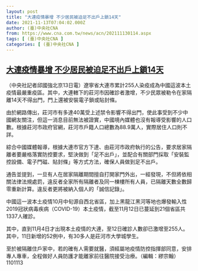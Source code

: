 ```yaml
---
layout: post
title: "大連疫情暴增 不少居民被迫足不出戶上鎖14天"
date: 2021-11-13T07:04:02.000Z
author: (臺)中央社CNA
from: https://www.cna.com.tw/news/acn/202111130114.aspx
tags: [ (臺)中央社CNA ]
categories: [ (臺)中央社CNA ]
---
```

<!--1636787042000-->
[大連疫情暴增 不少居民被迫足不出戶上鎖14天](https://www.cna.com.tw/news/acn/202111130114.aspx)
------

<div>
<div></div><div><p>（中央社記者邱國強北京13日電）遼寧省大連市累計255人染疫成為中國這波本土疫情最嚴重疫區。其中，大連轄下的莊河市因確診者激增，不少民眾被勒令在家隔離14天不得出門，門上還被安裝電子鎖或貼封條。</p><p>由於網路傳出，莊河市有多達40萬受上述禁令影響不得出門，使此事受到不少中國網友關注，但這一消息目前無法被證實，中國境內媒體也沒有報導受影響的人口數。根據莊河市政府官網，莊河市戶籍人口總數為88.9萬人，實際居住人口則不詳。</p><p>綜合中國媒體報導，根據大連市官方下達、由莊河市政府執行的公告，要求居家隔離者要嚴格落實防控要求，堅決做到「足不出戶」，並配合有關部門採取「安裝監控設備、電子門磁、貼封條」等方式方法，確保人員做到足不出戶。</p><p>通告並提到，一旦有人在居家隔離期間擅自打開家門外出，一經發現，不但將依相關法律法規處罰，違反者全家所有隔離者及同一棟樓所有人員，已隔離天數全數歸零重新計算。違反者更將被納入個人的「誠信記錄」。</p><p>中國這一波本土疫情10月中旬源自西北省區，加上黑龍江黑河等地也爆發輸入性2019冠狀病毒疾病（COVID-19）本土疫情，截至11月12日已蔓延到21個省區共1337人確診。</p><p>其中，直到11月4日才出現本土疫情的大連，至12日確診人數卻已激增至255人。其中，11日新增的52例中，有30多人是莊河市大學城學生。</p><p>至於被隔離住戶家中，若的確有人需要就醫，須經屬地疫情防控指揮部同意，安排專人專車，全程做好人員防護才能離家前往醫院接受治療。（編輯：繆宗翰）1101113</p></div>
</div>
